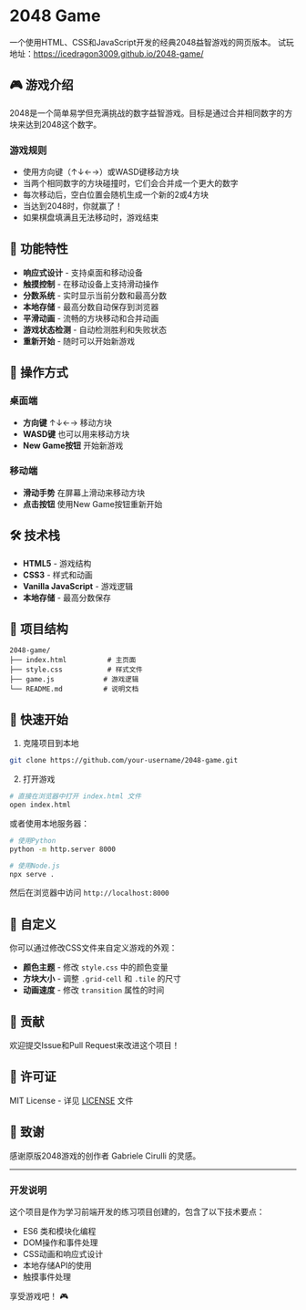 # 2048 Game

一个使用HTML、CSS和JavaScript开发的经典2048益智游戏的网页版本。
试玩地址：https://icedragon3009.github.io/2048-game/

## 🎮 游戏介绍

2048是一个简单易学但充满挑战的数字益智游戏。目标是通过合并相同数字的方块来达到2048这个数字。

### 游戏规则

- 使用方向键（↑↓←→）或WASD键移动方块
- 当两个相同数字的方块碰撞时，它们会合并成一个更大的数字
- 每次移动后，空白位置会随机生成一个新的2或4方块
- 当达到2048时，你就赢了！
- 如果棋盘填满且无法移动时，游戏结束

## 🚀 功能特性

- **响应式设计** - 支持桌面和移动设备
- **触摸控制** - 在移动设备上支持滑动操作
- **分数系统** - 实时显示当前分数和最高分数
- **本地存储** - 最高分数自动保存到浏览器
- **平滑动画** - 流畅的方块移动和合并动画
- **游戏状态检测** - 自动检测胜利和失败状态
- **重新开始** - 随时可以开始新游戏

## 🎯 操作方式

### 桌面端
- **方向键** ↑↓←→ 移动方块
- **WASD键** 也可以用来移动方块
- **New Game按钮** 开始新游戏

### 移动端
- **滑动手势** 在屏幕上滑动来移动方块
- **点击按钮** 使用New Game按钮重新开始

## 🛠️ 技术栈

- **HTML5** - 游戏结构
- **CSS3** - 样式和动画
- **Vanilla JavaScript** - 游戏逻辑
- **本地存储** - 最高分数保存

## 📁 项目结构

```
2048-game/
├── index.html          # 主页面
├── style.css           # 样式文件
├── game.js            # 游戏逻辑
└── README.md          # 说明文档
```

## 🚀 快速开始

1. 克隆项目到本地
```bash
git clone https://github.com/your-username/2048-game.git
```

2. 打开游戏
```bash
# 直接在浏览器中打开 index.html 文件
open index.html
```

或者使用本地服务器：
```bash
# 使用Python
python -m http.server 8000

# 使用Node.js
npx serve .
```

然后在浏览器中访问 `http://localhost:8000`

## 🎨 自定义

你可以通过修改CSS文件来自定义游戏的外观：

- **颜色主题** - 修改 `style.css` 中的颜色变量
- **方块大小** - 调整 `.grid-cell` 和 `.tile` 的尺寸
- **动画速度** - 修改 `transition` 属性的时间

## 🤝 贡献

欢迎提交Issue和Pull Request来改进这个项目！

## 📄 许可证

MIT License - 详见 [LICENSE](LICENSE) 文件

## 🎉 致谢

感谢原版2048游戏的创作者 Gabriele Cirulli 的灵感。

---

### 开发说明

这个项目是作为学习前端开发的练习项目创建的，包含了以下技术要点：

- ES6 类和模块化编程
- DOM操作和事件处理
- CSS动画和响应式设计
- 本地存储API的使用
- 触摸事件处理

享受游戏吧！ 🎮
